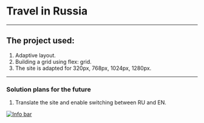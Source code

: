 # Travel in Russia
------
## The project used:
1. Adaptive layout.
2. Building a grid using flex: grid.
3. The site is adapted for 320px, 768px, 1024px, 1280px.
------
### Solution plans for the future
1. Translate the site and enable switching between RU and EN.

[![Info bar](https://github-readme-stats.vercel.app/api/top-langs/?username=alex-smail&layout=compact)](https://github.com/anuraghazra/github-readme-stats)
